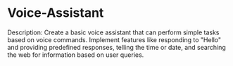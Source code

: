 # Voice-Assistant
Description: Create a basic voice assistant that can perform simple tasks based on voice commands. Implement features like responding to "Hello" and providing predefined responses, telling the time or date, and searching the web for information based on user queries.
